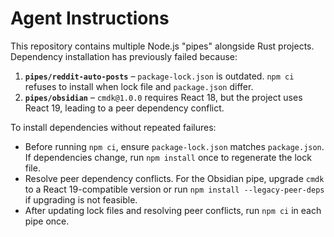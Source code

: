 # Agent Instructions

This repository contains multiple Node.js "pipes" alongside Rust projects. Dependency installation has previously failed because:

1. **`pipes/reddit-auto-posts`** – `package-lock.json` is outdated. `npm ci` refuses to install when lock file and `package.json` differ.
2. **`pipes/obsidian`** – `cmdk@1.0.0` requires React 18, but the project uses React 19, leading to a peer dependency conflict.

To install dependencies without repeated failures:

- Before running `npm ci`, ensure `package-lock.json` matches `package.json`. If dependencies change, run `npm install` once to regenerate the lock file.
- Resolve peer dependency conflicts. For the Obsidian pipe, upgrade `cmdk` to a React 19-compatible version or run `npm install --legacy-peer-deps` if upgrading is not feasible.
- After updating lock files and resolving peer conflicts, run `npm ci` in each pipe once.

